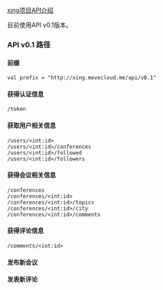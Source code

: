 
[xing项目API介绍](https://github.com/LianYun/xing/wiki/%E5%BA%94%E7%94%A8%E7%BC%96%E7%A8%8B%E6%8E%A5%E5%8F%A3%E4%BB%8B%E7%BB%8D)

目前使用API v0.1版本。

### API v0.1 路径

#### 前缀
```
val prefix = "http://xing.movecloud.me/api/v0.1"

```

#### 获得认证信息

```
/token
```

#### 获取用户相关信息

```
/users/<int:id>
/users/<int:id>/conferences
/users/<int:id>/followed
/users/<int:id>/followers
```

#### 获得会议相关信息

```
/conferences
/conferences/<int:id>
/conferences/<int:id>/topics
/conferences/<int:id>/city
/conferences/<int:id>/comments
```

#### 获得评论信息

```
/comments/<int:id>
```

#### 发布新会议


#### 发表新评论


